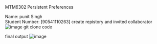 MTM6302 Persistent Preferences

Name: punit Singh  
Student Number: [90541110263]
create repistory and invited collaborator
![image](https://github.com/user-attachments/assets/d4ab5384-4e44-4449-9102-b84ba50f3f1c)
git clone
code


final output
![image](https://github.com/user-attachments/assets/cd293899-8468-4ae0-80be-23bbe57e839d)

